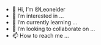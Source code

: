 - 👋 Hi, I’m @Leoneider
- 👀 I’m interested in ...
- 🌱 I’m currently learning ...
- 💞️ I’m looking to collaborate on ...
- 📫 How to reach me ...

<!---
Leoneider/Leoneider is a ✨ special ✨ repository because its `README.md` (this file) appears on your GitHub profile.
You can click the Preview link to take a look at your changes.
--->
